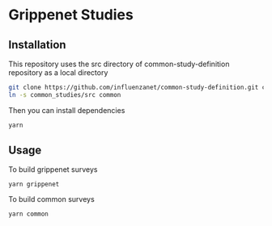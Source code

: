 # Grippenet Studies

## Installation

This repository uses the src directory of common-study-definition repository as a local directory

```bash
git clone https://github.com/influenzanet/common-study-definition.git common_studies
ln -s common_studies/src common
```

Then you can install dependencies
```bash
yarn
```

## Usage

To build grippenet surveys 

```
yarn grippenet
```

To build common surveys

```
yarn common
```
 
